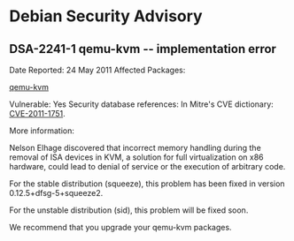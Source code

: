 
Debian Security Advisory
========================


DSA-2241-1 qemu-kvm -- implementation error
-------------------------------------------



Date Reported:
24 May 2011
Affected Packages:

[qemu-kvm](https://packages.debian.org/src:qemu-kvm)

Vulnerable:
Yes
Security database references:
In Mitre's CVE dictionary: [CVE-2011-1751](https://security-tracker.debian.org/tracker/CVE-2011-1751).  

More information:

Nelson Elhage discovered that incorrect memory handling during the
removal of ISA devices in KVM, a solution for full virtualization on
x86 hardware, could lead to denial of service or the execution of
arbitrary code.


For the stable distribution (squeeze), this problem has been fixed in
version 0.12.5+dfsg-5+squeeze2.


For the unstable distribution (sid), this problem will be fixed soon.


We recommend that you upgrade your qemu-kvm packages.





